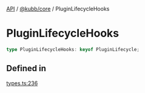 [API](../../../packages.md) / [@kubb/core](../index.md) / PluginLifecycleHooks

# PluginLifecycleHooks

```ts
type PluginLifecycleHooks: keyof PluginLifecycle;
```

## Defined in

[types.ts:236](https://github.com/kubb-project/kubb/blob/ff80665146ae086e044807d0072fda660e72e1fd/packages/core/src/types.ts#L236)
